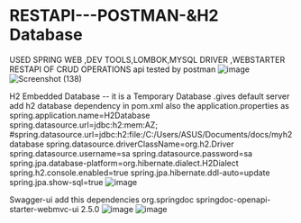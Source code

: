 # RESTAPI---POSTMAN-&H2 Database
USED SPRING WEB ,DEV TOOLS,LOMBOK,MYSQL DRIVER ,WEBSTARTER
RESTAPI OF CRUD OPERATIONS
api tested by  postman 
![image](https://github.com/user-attachments/assets/ee8a9b5b-469d-4f1c-843a-4c324545c28a)
![Screenshot (138)](https://github.com/user-attachments/assets/ffbc54d3-30b8-409a-9ae7-5c132010d5ff)


H2 Embedded Database -- it is a  Temporary Database .gives default server 
add h2 database dependency in pom.xml 
also the application.properties as  
spring.application.name=H2Database
spring.datasource.url=jdbc:h2:mem:AZ;
#spring.datasource.url=jdbc:h2:file:/C:/Users/ASUS/Documents/docs/myh2database
spring.datasource.driverClassName=org.h2.Driver
spring.datasource.username=sa
spring.datasource.password=sa
spring.jpa.database-platform=org.hibernate.dialect.H2Dialect
spring.h2.console.enabled=true
spring.jpa.hibernate.ddl-auto=update
spring.jpa.show-sql=true
![image](https://github.com/user-attachments/assets/e19b133c-dd4f-47a3-a87b-62198e9c7c0e)

Swagger-ui 
add this dependencies 
<dependency>
    <groupId>org.springdoc</groupId>
    <artifactId>springdoc-openapi-starter-webmvc-ui</artifactId>
    <version>2.5.0</version>
</dependency>
![image](https://github.com/user-attachments/assets/34c72f34-85cc-4766-b32c-861c75965b07)
![image](https://github.com/user-attachments/assets/4221cef6-ebb8-4759-aa31-3587fdf96e57)

